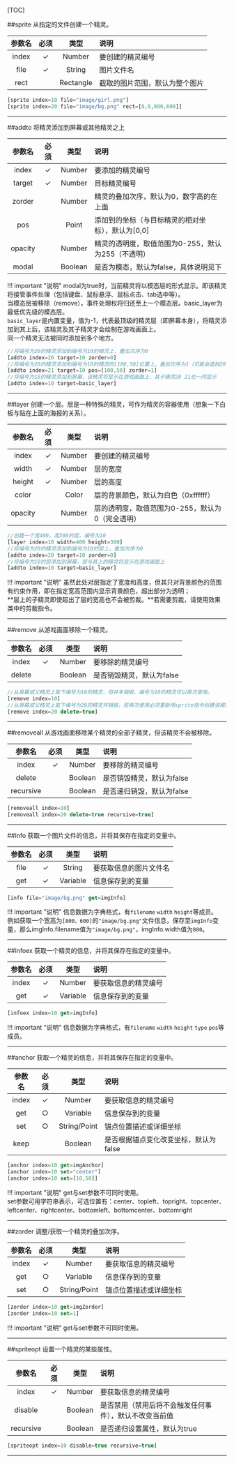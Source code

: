 
[TOC]

##sprite
从指定的文件创建一个精灵。   

|	参数名	|	必须	|	类型	|	说明 |
|	:---: 	| :-: 	| :--:	|	:--	|
|	index	|	✓	|	Number	|	要创建的精灵编号	|
|	file	|	✓	|	String	|	图片文件名	|
|	rect	|		|	Rectangle	|	截取的图片范围，默认为整个图片	|

```javascript
[sprite index=10 file="image/girl.png"]
[sprite index=20 file="image/bg.png" rect=[0,0,800,600]]
```

---

##addto
将精灵添加到屏幕或其他精灵之上

|	参数名	|	必须	|	类型	|	说明 |
|	:---: 	| :-: 	| :--:	|	:--	|
|	index	|	✓	|	Number	|	要添加的精灵编号	|
|	target	|	✓	|	Number	|	目标精灵编号	|
|	zorder	|		|	Number	|	精灵的叠加次序，默认为0，数字高的在上面	|
|	pos		|		|	Point	|	添加到的坐标（与目标精灵的相对坐标），默认为[0,0]	|
|	opacity	|		|	Number	|	精灵的透明度，取值范围为0-255，默认为255（不透明）	|
|	modal	|		|	Boolean	|	是否为模态，默认为false，具体说明见下	|

!!! important "说明"
	modal为true时，当前精灵将以模态层的形式显示。即该精灵将接管事件处理（包括键盘、鼠标悬浮、鼠标点击、tab选中等）。  
	当模态层被移除（remove），事件处理权将归还至上一个模态层。basic_layer为最低优先级的模态层。  
	`basic_layer`是内置变量，值为-1，代表最顶级的精灵层（即屏幕本身），将精灵添加到其上后，该精灵及其子精灵才会绘制在游戏画面上。  
	同一个精灵无法被同时添加到多个地方。
	
```javascript
//将编号为20的精灵添加到编号为10的精灵上，叠加次序为0
[addto index=20 target=10 zorder=0]	
//将编号为20的精灵添加到编号为10的精灵的[100,50]位置上，叠加次序为1（可能会遮挡20号精灵）
[addto index=21 target=10 pos=[100,50] zorder=1] 
//将编号为10的精灵添加到屏幕，该精灵将显示在游戏画面上，其子精灵20 21也一同显示
[addto index=10 target=basic_layer]	
```

---

##layer
创建一个层。层是一种特殊的精灵，可作为精灵的容器使用（想象一下白板与贴在上面的海报的关系）。

|	参数名	|	必须	|	类型	|	说明 |
|	:---: 	| :-: 	| :--:	|	:--	|
|	index	|	✓	|	Number	|	要创建的精灵编号	|
|	width	|	✓	|	Number	|	层的宽度	|
|	height	|	✓	|	Number	|	层的高度	|
|	color	|		|	Color	|	层的背景颜色，默认为白色（0xffffff）	|
|	opacity	|		|	Number	|	层的透明度，取值范围为0-255，默认为0（完全透明）	|

```javascript
//创建一个宽400，高300的层，编号为10
[layer index=10 width=400 height=300]
//将编号为20的精灵添加到编号为10的层上，叠加次序为0
[addto index=20 target=10 zorder=0]	
//将编号为10的层添加到屏幕，层与其上的精灵将显示在游戏画面上
[addto index=10 target=basic_layer]
```

!!! important "说明"
	虽然此处对层指定了宽度和高度，但其只对背景颜色的范围有约束作用，即在指定宽高范围内显示背景颜色，超出部分为透明；  
	**层上的子精灵即使超出了层的宽高也不会被剪裁。**若需要剪裁，请使用效果类中的剪裁指令。

---

##remove
从游戏画面移除一个精灵。

|	参数名	|	必须	|	类型	|	说明 |
|	:---: 	| :-: 	| :--:	|	:--	|
|	index	|	✓	|	Number	|	要移除的精灵编号	|
|	delete	|		|	Boolean	|	是否销毁精灵，默认为false	|

```javascript
//从屏幕或父精灵上取下编号为10的精灵，但并未销毁，编号为10的精灵可以再次使用。
[remove index=10] 
//从屏幕或父精灵上取下编号为20的精灵并销毁，若再次使用必须重新用sprite指令创建该精灵。
[remove index=20 delete=true] 
```

---

##removeall
从游戏画面移除某个精灵的全部子精灵，但该精灵不会被移除。

|	参数名	|	必须	|	类型	|	说明 |
|	:---: 	| :-: 	| :--:	|	:--	|
|	index	|	✓	|	Number	|	要移除的精灵编号	|
|	delete	|		|	Boolean	|	是否销毁精灵，默认为false	|
|	recursive	|		|	Boolean	|	是否递归销毁，默认为false	|

```javascript
[removeall index=10] 
[removeall index=20 delete=true recursive=true] 
```

---

##info
获取一个图片文件的信息，并将其保存在指定的变量中。

|	参数名	|	必须	|	类型	|	说明 |
|	:---: 	| :-: 	| :--:	|	:--	|
|	file	|	✓	|	String	|	要获取信息的图片文件名	|
|	get		|	✓	|	Variable	|	信息保存到的变量	|

```javascript
[info file="image/bg.png" get=imgInfo]
```

!!! important "说明"
	信息数据为字典格式，有`filename` `width` `height`等成员。  
	例如获取一个宽高为`[800，600]`的`"image/bg.png"`文件信息，保存至`imgInfo`变量，那么imgInfo.filename值为`"image/bg.png"`，imgInfo.width值为`800`。

---

##infoex
获取一个精灵的信息，并将其保存在指定的变量中。

|	参数名	|	必须	|	类型	|	说明 |
|	:---: 	| :-: 	| :--:	|	:--	|
|	index	|	✓	|	Number		|	要获取信息的精灵编号	|
|	get		|	✓	|	Variable	|	信息保存到的变量	|

```javascript
[infoex index=10 get=imgInfo]
```

!!! important "说明"
	信息数据为字典格式，有`filename` `width` `height` `type` `pos`等成员。  
	
---

##anchor
获取一个精灵的信息，并将其保存在指定的变量中。

|	参数名	|	必须	|	类型	|	说明 |
|	:---: 	| :-: 	| :--:	|	:--	|
|	index	|	✓	|	Number		|	要获取信息的精灵编号	|
|	get		|	○	|	Variable	|	信息保存到的变量	|
|	set		|	○	|	String/Point	|	锚点位置描述或详细坐标	|
|	keep	|		|	Boolean	|	是否根据锚点变化改变坐标，默认为false	|

```javascript
[anchor index=10 get=imgAnchor]
[anchor index=10 set="center"]
[anchor index=10 set=[10,50]]
```

!!! important "说明"
	get与set参数不可同时使用。  
	set参数可用字符串表示，可选位置有：center、topleft、topright、topcenter、leftcenter、rightcenter、bottomleft、bottomcenter、bottomright
	
---

##zorder
调整/获取一个精灵的叠加次序。

|	参数名	|	必须	|	类型	|	说明 |
|	:---: 	| :-: 	| :--:	|	:--	|
|	index	|	✓	|	Number		|	要获取信息的精灵编号	|
|	get		|	○	|	Variable	|	信息保存到的变量	|
|	set		|	○	|	String/Point	|	锚点位置描述或详细坐标	|

```javascript
[zorder index=10 get=imgZorder]
[zorder index=10 set=1]
```

!!! important "说明"
	get与set参数不可同时使用。  
	
---

##spriteopt
设置一个精灵的某些属性。

|	参数名	|	必须	|	类型	|	说明 |
|	:---: 	| :-: 	| :--:	|	:--	|
|	index	|	✓	|	Number		|	要获取信息的精灵编号	|
|	disable	|		|	Boolean	|	是否禁用（禁用后将不会触发任何事件），默认不改变当前值	|
|	recursive	|		|	Boolean	|	是否递归设置属性，默认为true	|

```javascript
[spriteopt index=10 disable=true recursive=true]
``` 
	
---
